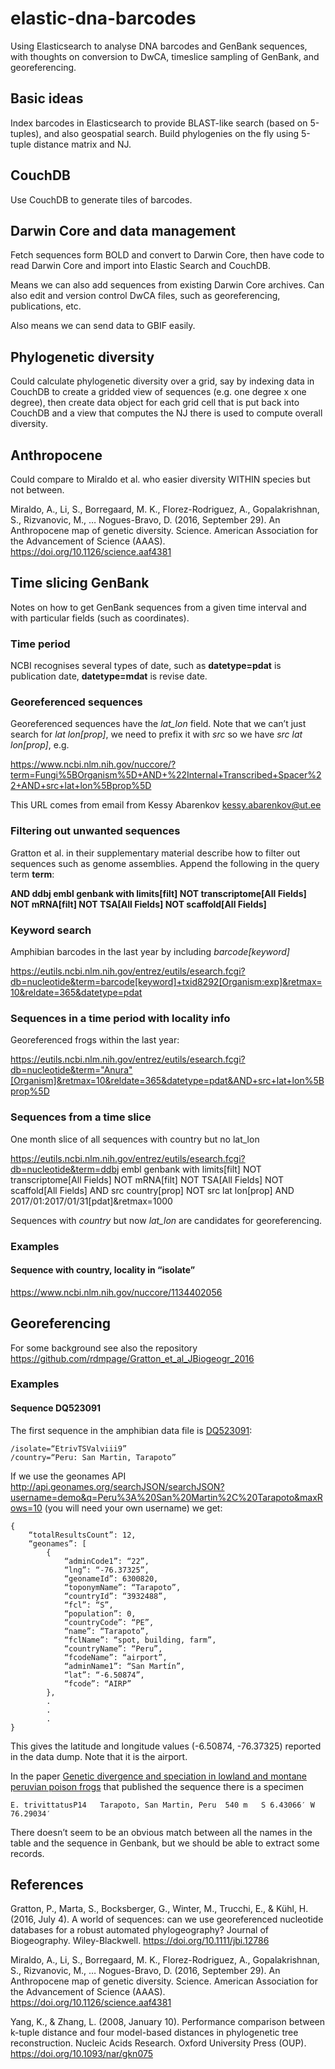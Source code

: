 # elastic-dna-barcodes
Using Elasticsearch to analyse DNA barcodes and GenBank sequences, with thoughts on conversion to DwCA, timeslice sampling of GenBank, and georeferencing.

## Basic ideas

Index barcodes in Elasticsearch to provide BLAST-like search (based on 5-tuples), and also geospatial search. Build phylogenies on the fly using 5-tuple distance matrix and NJ.

## CouchDB

Use CouchDB to generate tiles of barcodes.

## Darwin Core and data management

Fetch sequences form BOLD and convert to Darwin Core, then have code to read Darwin Core and import into Elastic Search and CouchDB.

Means we can also add sequences from existing Darwin Core archives. Can also edit and version control DwCA files, such as georeferencing, publications, etc.

Also means we can send data to GBIF easily.

## Phylogenetic diversity

Could calculate phylogenetic diversity over a grid, say by indexing data in CouchDB to create a gridded view of sequences (e.g. one degree x one degree), then create data object for each grid cell that is put back into CouchDB and a view that computes the NJ there is used to compute overall diversity.

## Anthropocene

Could compare to Miraldo et al. who easier diversity WITHIN species but not between.

Miraldo, A., Li, S., Borregaard, M. K., Florez-Rodriguez, A., Gopalakrishnan, S., Rizvanovic, M., … Nogues-Bravo, D. (2016, September 29). An Anthropocene map of genetic diversity. Science. American Association for the Advancement of Science (AAAS). https://doi.org/10.1126/science.aaf4381

## Time slicing GenBank

Notes on how to get GenBank sequences from a given time interval and with particular fields (such as coordinates).

### Time period

NCBI recognises several types of date, such as **datetype=pdat** is publication date, **datetype=mdat** is revise date.

### Georeferenced sequences

Georeferenced sequences have the *lat_lon* field. Note that we can’t just search for *lat lon[prop]*, we need to prefix it with *src* so we have *src lat lon[prop]*, e.g.

https://www.ncbi.nlm.nih.gov/nuccore/?term=Fungi%5BOrganism%5D+AND+%22Internal+Transcribed+Spacer%22+AND+src+lat+lon%5Bprop%5D

This URL comes from email from Kessy Abarenkov kessy.abarenkov@ut.ee 

### Filtering out unwanted sequences

Gratton et al. in their supplementary material describe how to filter out sequences such as genome assemblies. Append the following in the query term **term**:

**AND ddbj embl genbank with limits[filt] NOT transcriptome[All Fields] NOT mRNA[filt] NOT TSA[All Fields] NOT scaffold[All Fields]**

### Keyword search

Amphibian barcodes in the last year by including *barcode[keyword]*

https://eutils.ncbi.nlm.nih.gov/entrez/eutils/esearch.fcgi?db=nucleotide&term=barcode[keyword]+txid8292[Organism:exp]&retmax=10&reldate=365&datetype=pdat


### Sequences in a time period with locality info

Georeferenced frogs within the last year:

https://eutils.ncbi.nlm.nih.gov/entrez/eutils/esearch.fcgi?db=nucleotide&term="Anura"[Organism]&retmax=10&reldate=365&datetype=pdat&AND+src+lat+lon%5Bprop%5D

### Sequences from a time slice

One month slice of all sequences with country but no lat_lon

https://eutils.ncbi.nlm.nih.gov/entrez/eutils/esearch.fcgi?db=nucleotide&term=ddbj embl genbank with limits[filt] NOT transcriptome[All Fields] NOT mRNA[filt] NOT TSA[All Fields] NOT scaffold[All Fields] AND src country[prop] NOT src lat lon[prop] AND 2017/01:2017/01/31[pdat]&retmax=1000

Sequences with *country* but now *lat_lon* are candidates for georeferencing.


### Examples

#### Sequence with country, locality in “isolate”

https://www.ncbi.nlm.nih.gov/nuccore/1134402056

## Georeferencing

For some background see also the repository https://github.com/rdmpage/Gratton_et_al_JBiogeogr_2016

### Examples

#### Sequence DQ523091
The first sequence in the amphibian data file is [DQ523091](https://www.ncbi.nlm.nih.gov/nuccore/DQ523091):
```
/isolate=“EtrivTSValviii9”
/country=“Peru: San Martin, Tarapoto”
```
If we use the geonames API  http://api.geonames.org/searchJSON/searchJSON?username=demo&q=Peru%3A%20San%20Martin%2C%20Tarapoto&maxRows=10 (you will need your own username) we get:

``` 
{
    “totalResultsCount”: 12,
    “geonames”: [
        {
            “adminCode1”: “22”,
            “lng”: “-76.37325”,
            “geonameId”: 6300820,
            “toponymName”: “Tarapoto”,
            “countryId”: “3932488”,
            “fcl”: “S”,
            “population”: 0,
            “countryCode”: “PE”,
            “name”: “Tarapoto”,
            “fclName”: “spot, building, farm”,
            “countryName”: “Peru”,
            “fcodeName”: “airport”,
            “adminName1”: “San Martín”,
            “lat”: “-6.50874”,
            “fcode”: “AIRP”
        },
        .
        .
        .
}
```
This gives the latitude and longitude values (-6.50874, -76.37325) reported in the data dump. Note that it is the airport.

In the paper [Genetic divergence and speciation in lowland and montane peruvian poison frogs](http://dx.doi.org/10.1016/j.ympev.2006.05.005) that published the sequence there is a specimen 
```
E. trivittatusP14	Tarapoto, San Martin, Peru	540 m	S 6.43066′ W 76.29034′
```
There doesn’t seem to be an obvious match between all the names in the table and the sequence in Genbank, but we should be able to extract some records. 


## References

Gratton, P., Marta, S., Bocksberger, G., Winter, M., Trucchi, E., & Kühl, H. (2016, July 4). A world of sequences: can we use georeferenced nucleotide databases for a robust automated phylogeography? Journal of Biogeography. Wiley-Blackwell. https://doi.org/10.1111/jbi.12786

Miraldo, A., Li, S., Borregaard, M. K., Florez-Rodriguez, A., Gopalakrishnan, S., Rizvanovic, M., … Nogues-Bravo, D. (2016, September 29). An Anthropocene map of genetic diversity. Science. American Association for the Advancement of Science (AAAS). https://doi.org/10.1126/science.aaf4381

Yang, K., & Zhang, L. (2008, January 10). Performance comparison between k-tuple distance and four model-based distances in phylogenetic tree reconstruction. Nucleic Acids Research. Oxford University Press (OUP). https://doi.org/10.1093/nar/gkn075

